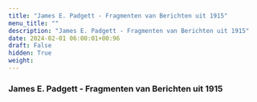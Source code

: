 ```yaml
---
title: "James E. Padgett - Fragmenten van Berichten uit 1915"
menu_title: ""
description: "James E. Padgett - Fragmenten van Berichten uit 1915"
date: 2024-02-01 06:00:01+00:96
draft: False
hidden: True
weight:
---
```

### James E. Padgett - Fragmenten van Berichten uit 1915

